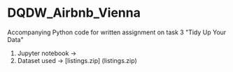 # DQDW_Airbnb_Vienna
Accompanying Python code for written assignment on task 3 "Tidy Up Your Data"
1. Jupyter notebook ->
2. Dataset used -> [listings.zip] (listings.zip)
